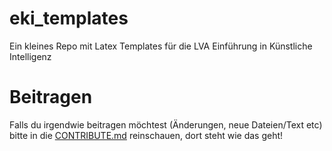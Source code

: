 # eki_templates
Ein kleines Repo mit Latex Templates für die LVA Einführung in Künstliche Intelligenz

# Beitragen
Falls du irgendwie beitragen möchtest (Änderungen, neue Dateien/Text etc) bitte in die [CONTRIBUTE.md](CONTRIBUTE.md) reinschauen, dort steht wie das geht!
